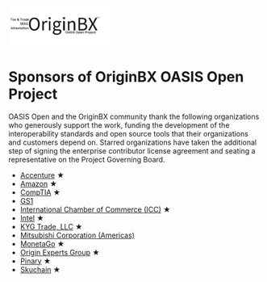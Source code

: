 <img src="artwork/OriginBX_OASIS_logo_blk_1.png" width="200">

# Sponsors of OriginBX OASIS Open Project

OASIS Open and the OriginBX community thank the following organizations who generously support the work, funding the development of the interoperability standards and open source tools that their organizations and customers depend on. Starred organizations have taken the additional step of signing the enterprise contributor license agreement and seating a representative on the Project Governing Board. 

- [Accenture](https://www.accenture.com/us-en) &bigstar; 
- [Amazon](https://www.amazon.com/) &bigstar;
- [CompTIA](https://www.comptia.org/home) &bigstar; 
- [GS1](https://www.gs1.org/)
- [International Chamber of Commerce (ICC)](https://iccwbo.org/) &bigstar;
- [Intel](https://www.intel.com/) &bigstar;
- [KYG Trade, LLC](https://www.kyg.trade/) &bigstar; 
- [Mitsubishi Corporation (Americas)](https://www.mitsubishicorp.com/us/en/mca/)
- [MonetaGo](https://www.monetago.com/) &bigstar;
- [Origin Experts Group](https://www.originexpertsgroup.com/) &bigstar;
- [Pinary](https://pinaryinc.com/home/) &bigstar;
- [Skuchain](https://www.skuchain.com/) &bigstar;
